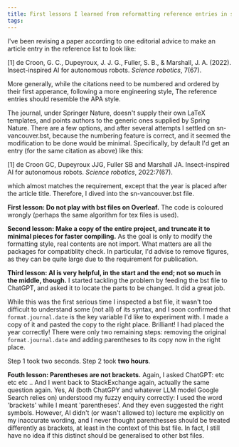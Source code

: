 ```yaml
---
title: First lessons I learned from reformatting reference entries in sn-vancouver.bst
tags:
---
```


I've been revising a paper according to one editorial advice to make an article entry in the reference list to look like:

[1] de Croon, G. C., Dupeyroux, J. J. G., Fuller, S. B., & Marshall, J. A. (2022). Insect-inspired AI for autonomous robots. _Science robotics_, 7(67).

More generally, while the citations need to be numbered and ordered by their first apperance, following a more engineering style,
The reference entries should resemble the APA style.

The journal, under Springer Nature, doesn't supply their own LaTeX templates,
and points authors to the generic ones supplied by Spring Nature.
There are a few options, and after several attempts I settled on sn-vancouver.bst,
because the numbering feature is correct, and it seemed the modification to be done would be minimal.
Specifically, by default I'd get an entry (for the same citation as above) like this:

[1] de Croon GC, Dupeyroux JJG, Fuller SB and Marshall JA. Insect-inspired AI for autonomous robots. _Science robotics_, 2022:7(67).

which almost matches the requirement, except that the year is placed after the article title.
Therefore, I dived into the sn-vancouver.bst file.

**First lesson: Do not play with bst files on Overleaf.**
The code is coloured wrongly (perhaps the same algorithm for tex files is used).

**Second lesson: Make a copy of the entire project, and truncate it to minimal pieces for faster compiling.**
As the goal is only to modify the formatting style, real contents are not import.
What matters are all the packages for compatiblity check.
In particular, I'd advise to remove figures, as they can be quite large due to the requirement for publication.

**Third lesson: AI is very helpful, in the start and the end; not so much in the middle, though.**
I started tackling the problem by feeding the bst file to ChatGPT, and asked it to locate the parts to be changed.
It did a great job.

While this was the first serious time I inspected a bst file, 
it wasn't too difficult to understand some (not all) of its syntax,
and I soon confirmed that `format.journal.date` is the key variable I'd like to experiment with.
I made a copy of it and pasted the copy to the right place.
Brilliant! I had placed the year correctly!
There were only two remaining steps: 
removing the original `format.journal.date` 
and adding parentheses to its copy now in the right place.

Step 1 took two seconds.
Step 2 took **two hours**.

**Fouth lesson: Parentheses are not brackets.** 
Again, I asked ChatGPT:
etc etc etc
..
And I went back to StackExchange again, actually the same question again.
Yes, AI (both ChatGPY and whatever LLM model Google Search relies on) understood my fuzzy enquiry correctly:
I used the word 'brackets' while I meant 'parentheses'.
And they even suggested the right symbols.
However, AI didn't (or wasn't allowed to) lecture me explicitly on my inaccurate wording,
and I never thought parenthesses should be treated differently as brackets, 
at least in the context of this bst file.
In fact, I still have no idea if this distinct should be generalised to other bst files.
